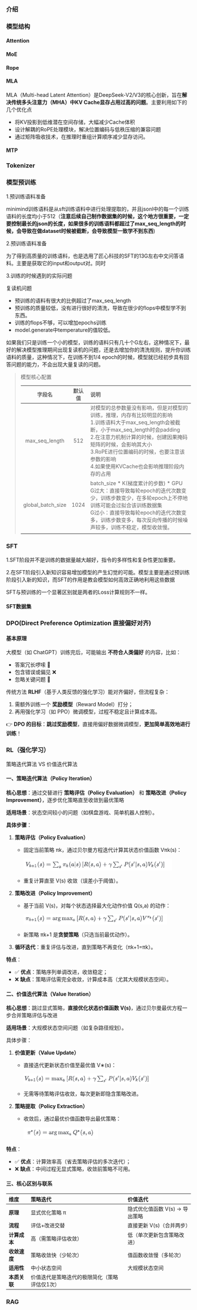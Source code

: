 #### 





### 介绍

### 模型结构

#### Attention

#### MoE

#### Rope

#### MLA

MLA（Multi-head Latent Attention）是DeepSeek-V2/V3的核心创新，旨在**解决传统多头注意力（MHA）中KV Cache显存占用过高的问题**。主要利用如下的几个优化点

- 将KV投影到低维潜在空间存储，大幅减少Cache体积 
- 设计解耦的RoPE处理模块，解决位置编码与低秩压缩的兼容问题 
- 通过矩阵吸收技术，在推理时重组计算顺序减少显存访问。



#### MTP

### Tokenizer



### 模型预训练

1.预训练语料准备

minimind训练语料是从sft训练语料中进行处理提取的，并且jsonl中的每一个训练语料的长度均小于512（**注意后续自己制作数据集的时候，这个地方很重要，一定要控制最长的json的长度，如果很多的训练语料都超过了max_seq_length的时候，会导致在做dataset时候被截断，会导致模型一致学不到东西**)



2.预训练语料准备

为了得到高质量的训练语料，也是选用了匠心科技的SFT的13G左右中文问答语料。主要是获取它的input和output对。同时





3.训练的时候遇到的实际问题

复读机问题

- 预训练的语料有很大的比例超过了max_seq_length
- 预训练的质量较低，没有进行很好的清洗，导致在很少的flops中模型学不到东西。
- 训练的flops不够，可以增加epochs训练
- model.generate中temperature的值较低。

如果我们只是训练一个小的模型，训练的语料只有几十个G左右，这种情况下，最好的解决模型推理期间出现复读机的问题，还是去增加你的清洗规则，提升你训练语料的质量，这种情况下，在训练不到1/4 epoch的时候，模型就已经初步具有回答问题的能力，不会出现大量复读的问题。





> 模型核心配置
>
> |      字段名       | 默认值 | 说明                                                         |
> | :---------------: | :----: | :----------------------------------------------------------- |
> |  max_seq_length   |  512   | 对模型的总参数量没有影响，但是对模型的训练，推理，内存有比较明显的影响<br />1.训练语料大于max_seq_length会被截断，小于max_seq_length时会padding<br />2.在注意力机制计算的时候，创建因果掩码矩阵的时候，会影响其大小<br />3.RoPE进行位置编码的时候，也要注意该参数的影响<br />4.如果使用KVCache也会影响推理阶段内存的占用 |
> | global_batch_size |  1024  | batch_size * K(梯度累计的步数) * GPU<br />G过大：直接导致每轮epoch的迭代次数变少，训练步数变少，在多轮epoch上不停地训练可能会过拟合该训练数据集<br />G过小：直接导致每轮epoch的迭代次数变多，训练步数变多，每次反向传播的时候噪声较多，训练不稳定，模型收敛慢。 |
> |                   |        |                                                              |
>



### SFT

1.SFT阶段并不是训练的数据量越大越好，指令的多样性和复杂性更加重要。

2.在SFT阶段引入新知识容易增加模型的产生幻觉的可能。模型主要是通过预训练阶段引入新的知识，而SFT的作用是教会模型如何高效正确地利用这些数据

SFT与预训练的一个显著区别就是两者的Loss计算规则不一样。

#### SFT数据集





### DPO(Direct Preference Optimization 直接偏好对齐)

#### 基本原理

大模型（如 ChatGPT）训练完后，可能输出 **不符合人类偏好** 的内容，比如：

- 答案冗长啰嗦 😤
- 包含错误或偏见 ❌
- 忽略关键问题 🙅

传统方法 **RLHF**（基于人类反馈的强化学习）能对齐偏好，但流程复杂：

1. 需额外训练一个 **奖励模型**（Reward Model）打分；
2. 再用强化学习（如 PPO）微调模型，过程不稳定且计算成本高。

👉 **DPO 的目标**：**跳过奖励模型**，直接用偏好数据微调模型，**更加简单高效地进行训练**！



### RL（强化学习）

策略迭代算法 VS 价值迭代算法

#### **一、策略迭代算法（Policy Iteration）**

**核心思想**：通过交替进行 **策略评估（Policy Evaluation）** 和 **策略改进（Policy Improvement）**，逐步优化策略直至收敛到最优策略

**适用场景**：状态空间较小的问题（如棋盘游戏、简单机器人控制）。

**具体步骤**：

1. **策略评估（Policy Evaluation）**

   - 固定当前策略 πk，通过贝尔曼方程迭代计算其状态价值函数 Vπk(s)：

     ![image-20250607110044712](images/README/image-20250607110044712.png)

   - 重复计算直至 V(s) 收敛（误差小于阈值）。

2. **策略改进（Policy Improvement）**

   - 基于当前 V(s)，对每个状态选择最大化动作价值 Q(s,a) 的动作：

     ![image-20250607110147283](images/README/image-20250607110147283.png)

   - 新策略 πk+1 是**贪婪策略**（只选当前最优动作）。

3. **循环迭代**：重复评估与改进，直到策略不再变化（πk+1=πk）。

**特点**：

- ✅ **优点**：策略序列单调改进，收敛稳定；
- ❌ **缺点**：策略评估需完全收敛，计算成本高（尤其大规模状态空间）。

#### **二、价值迭代算法（Value Iteration）**

**核心思想**：跳过显式策略，**直接优化状态价值函数 V(s)**，通过贝尔曼最优方程一步合并策略评估与改进

**适用场景**：大规模状态空间问题（如复杂路径规划）。

具体步骤：

1. **价值更新（Value Update）**

   - 直接迭代更新状态价值至最优值 V∗(s)：

     ![image-20250607110512862](images/README/image-20250607110512862.png)

   - 无需等待策略评估收敛，每次更新即隐含策略改进。

2. **策略提取（Policy Extraction）**

   - 收敛后，通过最优价值函数导出最优策略：

     ![image-20250607110454969](images/README/image-20250607110454969.png)

**特点**：

- ✅ **优点**：计算效率高（省去策略评估的多次迭代）；
- ❌ **缺点**：中间过程无显式策略，收敛前策略不可用。

#### **三、核心区别与联系**

| **维度**     | **策略迭代**                                  | **价值迭代**                   |
| :----------- | :-------------------------------------------- | :----------------------------- |
| **原理**     | 显式优化策略 π                                | 隐式优化值函数 V(s) → 导出策略 |
| **流程**     | 评估+改进交替                                 | 直接更新 V(s)（合并两步）      |
| **计算成本** | 高（需策略评估收敛）                          | 低（单次更新包含策略改进）     |
| **收敛速度** | 策略收敛快（少轮次）                          | 值函数收敛慢（多轮次）         |
| **适用性**   | 中小状态空间                                  | 大规模状态空间                 |
| **本质关联** | 价值迭代是策略迭代的极限简化（策略评估仅1次） |                                |

### RAG
